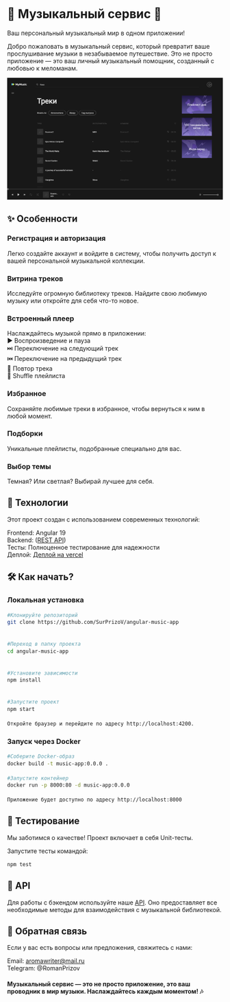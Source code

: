 # 🎵 Музыкальный сервис 🎵

Ваш персональный музыкальный мир в одном приложении!

Добро пожаловать в музыкальный сервис, который превратит ваше прослушивание музыки в незабываемое путешествие. Это не просто приложение — это ваш личный музыкальный помощник, созданный с любовью к меломанам.

![app_screenshot](https://github.com/SurPrizoV/angular-music-app/blob/main/public/assets/screenshot.png?raw=true)

## ✨ Особенности

### Регистрация и авторизация

Легко создайте аккаунт и войдите в систему, чтобы получить доступ к вашей персональной музыкальной коллекции.

### Витрина треков

Исследуйте огромную библиотеку треков. Найдите свою любимую музыку или откройте для себя что-то новое.

### Встроенный плеер

Наслаждайтесь музыкой прямо в приложении:  
▶️ Воспроизведение и пауза  
⏭️ Переключение на следующий трек  
⏮️ Переключение на предыдущий трек  
🔁 Повтор трека  
🔀 Shuffle плейлиста  

### Избранное

Сохраняйте любимые треки в избранное, чтобы вернуться к ним в любой момент.

### Подборки

Уникальные плейлисты, подобранные специально для вас.

### Выбор темы

Темная? Или светлая? Выбирай лучшее для себя.

## 🚀 Технологии

Этот проект создан с использованием современных технологий:

Frontend: Angular 19  
Backend: ([REST API](https://github.com/skypro-web-developer/webdev-react-hw-template/blob/main/API.md))  
Тесты: Полноценное тестирование для надежности  
Деплой: [Деплой на vercel](https://angular-music-app.vercel.app/)  

## 🛠 Как начать?

### Локальная установка

```bash
#Клонируйте репозиторий
git clone https://github.com/SurPrizoV/angular-music-app


#Переход в папку проекта
cd angular-music-app


#Установите зависимости
npm install


#Запустите проект
npm start

Откройте браузер и перейдите по адресу http://localhost:4200.
```

### Запуск через Docker

```bash
#Соберите Docker-образ
docker build -t music-app:0.0.0 .

#Запустите контейнер
docker run -p 8000:80 -d music-app:0.0.0

Приложение будет доступно по адресу http://localhost:8000
```

## 🧪 Тестирование

Мы заботимся о качестве! Проект включает в себя Unit-тесты.

Запустите тесты командой:

```bash
npm test
```

## 📜 API

Для работы с бэкендом используйте наше [API](https://github.com/skypro-web-developer/webdev-react-hw-template/blob/main/API.md). Оно предоставляет все необходимые методы для взаимодействия с музыкальной библиотекой.

## 💬 Обратная связь

Если у вас есть вопросы или предложения, свяжитесь с нами:

Email: aromawriter@mail.ru  
Telegram: @RomanPrizov

#### Музыкальный сервис — это не просто приложение, это ваш проводник в мир музыки. Наслаждайтесь каждым моментом! 🎶

